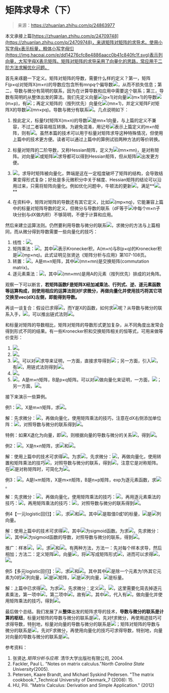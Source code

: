 # 矩阵求导术（下）

> 来源：<https://zhuanlan.zhihu.com/p/24863977>

本文承接上篇[https://zhuanlan.zhihu.com/p/24709748](https://zhuanlan.zhihu.com/p/24709748)，来讲矩阵对矩阵的求导术。使用小写字母x表示标量，粗体小写字母![](https://img.hacpai.com/e/dd14276cfc8e4886aacc0b41c840fc1f.svg)表示列向量，大写字母X表示矩阵。矩阵对矩阵的求导采用了向量化的思路，常应用于二阶方法求解优化问题。

首先来琢磨一下定义。矩阵对矩阵的导数，需要什么样的定义？第一，矩阵F(p×q)对矩阵X(m×n)的导数应包含所有mnpq个偏导数![](https://img.hacpai.com/e/943092a2d48c4034a04b03267f7e3481.svg)，从而不损失信息；第二，导数与微分有简明的联系，因为在计算导数和应用中需要这个联系；第三，导数有简明的从整体出发的算法。我们先定义向量![](https://img.hacpai.com/e/3b72c065059c4596aa3c868870d7e0dc.svg)(p×1)对向量![](https://img.hacpai.com/e/dab8d93fd2c642bb9d5d6d410ed4f0e7.svg)(m×1)的导数![](https://img.hacpai.com/e/05dbf146365648888fe75d0a680ff99b.svg)(m×p)，有![](https://img.hacpai.com/e/3b261be5f1a9418d9c9b80b06032b8c1.svg)；再定义矩阵的（按列优先）向量化![](https://img.hacpai.com/e/f8155104675d44efa0d405e1106c5c12.svg)(mn×1)，并定义矩阵F对矩阵X的导数![](https://img.hacpai.com/e/2fc3138a7d99481f97daf6e28885b2ba.svg+%3D+%5Cfrac%7B%5Cpartial+%5Cmathrm%7Bvec%7D%28F%29%7D%7B%5Cpartial+%5Cmathrm%7Bvec%7D%28X%29%7D)(mn×pq)。导数与微分有联系![](https://img.hacpai.com/e/2f0ada1a10e84ac19fa5a9981d153c7d.svg)。几点说明如下：

1.  按此定义，标量f对矩阵X(m×n)的导数![](https://img.hacpai.com/e/e136f72a2b734b0081d1509677fae309.svg)是mn×1向量，与上篇的定义不兼容，不过二者容易相互转换。为避免混淆，用记号![](https://img.hacpai.com/e/013fcc46c11c43db9139c28daaffdbfc.svg)表示上篇定义的m×n矩阵，则有![](https://img.hacpai.com/e/ddb52aecef71408bae0f88c722a6f45c.svg)。虽然本篇的技术可以用于标量对矩阵求导这种特殊情况，但使用上篇中的技术更方便。读者可以通过上篇中的算例试验两种方法的等价转换。  
    
2.  标量对矩阵的二阶导数，又称Hessian矩阵，定义为![](https://img.hacpai.com/e/bdde5472f1ff4917912cea0016d659e0.svg)(mn×mn)，是对称矩阵。对向量![](https://img.hacpai.com/e/5b7972e34e19472db199e2402b2e9390.svg)或矩阵![](https://img.hacpai.com/e/88f1a9596a3148e59f2847ad115714b5.svg)求导都可以得到Hessian矩阵，但从矩阵![](https://img.hacpai.com/e/03fa5c2ad0af4c629818a17d23c1d429.svg)出发更方便。
3.  ![](https://img.hacpai.com/e/fc7ba71994e94a4fa6f94d128b46a943.svg+%3D+%5Cfrac%7B%5Cpartial%5Cmathrm%7Bvec%7D+%28F%29%7D%7B%5Cpartial+X%7D+%3D+%5Cfrac%7B%5Cpartial+F%7D%7B%5Cpartial+%5Cmathrm%7Bvec%7D%28X%29%7D+%3D+%5Cfrac%7B%5Cpartial%5Cmathrm%7Bvec%7D%28F%29%7D%7B%5Cpartial+%5Cmathrm%7Bvec%7D%28X%29%7D)，求导时矩阵被向量化，弊端是这在一定程度破坏了矩阵的结构，会导致结果变得形式复杂；好处是多元微积分中关于梯度、Hessian矩阵的结论可以沿用过来，只需将矩阵向量化。例如优化问题中，牛顿法的更新![](https://img.hacpai.com/e/c58def39f63b4d69840580fbdf804d5b.svg)，满足**![](https://img.hacpai.com/e/5018b96c926c47c09d5f82140c554e64.svg)。**
4.  在资料中，矩阵对矩阵的导数还有其它定义，比如![](https://img.hacpai.com/e/40972e3720244a01bf6784c9df777316.svg+%3D+%5Cleft%5B%5Cfrac%7B%5Cpartial+F_%7Bkl%7D%7D%7B%5Cpartial+X%7D%5Cright%5D)(mp×nq)，它能兼容上篇中的标量对矩阵导数的定义，但微分与导数的联系（dF等于![](https://img.hacpai.com/e/50267f01386f487f9c1b9c4199dccede.svg)中每个m×n子块分别与dX做内积）不够简明，不便于计算和应用。

  

然后来建立运算法则。仍然要利用导数与微分的联系![](https://img.hacpai.com/e/a37668a6335e45ad989f3e4666f7e65c.svg)，求微分的方法与上篇相同，而从微分得到导数需要一些向量化的技巧：

1.  线性：![](https://img.hacpai.com/e/3332e76e85284af7ace4bee7ac94ce2b.svg)。
2.  矩阵乘法：![](https://img.hacpai.com/e/70024a221ecb4eb99b199e2dc554a864.svg)，其中![](https://img.hacpai.com/e/e939fcd099dc4a34be61d75ec177ab0f.svg)表示Kronecker积，A(m×n)与B(p×q)的Kronecker积是![](https://img.hacpai.com/e/435f5c62aa6040d581fac3b31d8a854a.svg)(mp×nq)。此式证明见张贤达《矩阵分析与应用》第107-108页。
3.  转置：![](https://img.hacpai.com/e/7bd7fb841e81417888422000f9aab218.svg)，A是m×n矩阵，其中![](https://img.hacpai.com/e/5561821cee424d369331334d4e060919.svg)(mn×mn)是交换矩阵(commutation matrix)。
4.  逐元素乘法：![](https://img.hacpai.com/e/5978a974b77a4bc687c9994935b9d210.svg)，其中![](https://img.hacpai.com/e/0e5b7c636a49499d87c0c76b7d455f34.svg)(mn×mn)是用A的元素（按列优先）排成的对角阵。

  

观察一下可以断言，**若矩阵函数F是矩阵X经加减乘法、行列式、逆、逐元素函数等运算构成，则使用相应的运算法则对F求微分，再做向量化并使用技巧将其它项交换至vec(dX)左侧，即能得到导数。**

再谈一谈复合：假设已求得![](https://img.hacpai.com/e/aa97341288d14d4f9d7777b0527a163b.svg)，而Y是X的函数，如何求![](https://www.zhihu.com/equation?tex=%5Cfrac%7B%5Cpartial+F%7D%7B%5Cpartial+X%7D)呢？从导数与微分的联系入手，![](https://img.hacpai.com/e/c37dba44bdee49479a65b6ec8698e905.svg)，可以推出链式法则![](https://img.hacpai.com/e/484a047ad4f5446398e5f5cf2d530dc0.svg)。

  

和标量对矩阵的导数相比，矩阵对矩阵的导数形式更加复杂，从不同角度出发常会得到形式不同的结果。有一些Kronecker积和交换矩阵相关的恒等式，可用来做等价变形：

1.  ![](https://img.hacpai.com/e/cd04683a2c5749e7ab3baf07fada028c.svg)。
2.  ![](https://img.hacpai.com/e/40046890f5ef4c33b76b36bd7de0294f.svg)。
3.  ![](https://img.hacpai.com/e/143518ce44014e2b8ffe37e8709b3b91.svg)。可以对![](https://img.hacpai.com/e/0c1c3ff9fb964bd8959e415cbb5780e0.svg)求导来证明，一方面，直接求导得到![](https://img.hacpai.com/e/bdba0c464a2c4109af03e77426282a6f.svg)；另一方面，引入![](https://img.hacpai.com/e/7e59951ba446418dba462f1c685c828d.svg)，有![](https://img.hacpai.com/e/e13c7b1254b149429540d5d4fc3406d5.svg)，用链式法则得到![](https://img.hacpai.com/e/fcbef562b6d248ed90fc4381c1d2ee5e.svg)。
4.  ![](https://img.hacpai.com/e/25ff878fab354edb98d481aaeee748b9.svg)。
5.  ![](https://img.hacpai.com/e/5ef81e945b764a2eb5649b088bcf669c.svg)，A是m×n矩阵，B是p×q矩阵。可以对![](https://img.hacpai.com/e/71964b6c04ee429bb02ca57b16baa0ad.svg)做向量化来证明，一方面，![](https://img.hacpai.com/e/3445804a0756414eb47fa4d20ffca9f9.svg)；另一方面，![](https://img.hacpai.com/e/82e9fe88882e4d258df762f077437e03.svg)。

  

接下来演示一些算例。

例1：![](https://img.hacpai.com/e/1751fef7648c472f9c0a567b11e66c4f.svg)，X是m×n矩阵，求![](https://www.zhihu.com/equation?tex=%5Cfrac%7B%5Cpartial+F%7D%7B%5Cpartial+X%7D)。

解：先求微分：![](https://img.hacpai.com/e/e05f081fce1642bfaa4015612402e23f.svg)，再做向量化，使用矩阵乘法的技巧，注意在dX右侧添加单位阵：![](https://img.hacpai.com/e/60f6bd840f954d4b896dbce27ef4ce10.svg)，对照导数与微分的联系得到![](https://img.hacpai.com/e/283774128ef94f27b7984e3ad00a92f3.svg)。

特例：如果X退化为向量，即![](https://img.hacpai.com/e/9c132713d0f84dfab1bf7e326efb3ecd.svg)，则根据向量的导数与微分的关系![](https://img.hacpai.com/e/26611df0f78046dd8ee6ecf630de2c71.svg)，得到![](https://img.hacpai.com/e/0856d07c898142f9b35c7d98f7458f40.svg)。

  

例2：![](https://img.hacpai.com/e/683b5de377a841a598b806a06236ca9d.svg)，X是n×n矩阵，求![](https://img.hacpai.com/e/2464a0664f0c4b76959731b1d700e52c.svg)和![](https://img.hacpai.com/e/957f88e36c90463495ac69d74b381cdf.svg)。

解：使用上篇中的技术可求得![](https://img.hacpai.com/e/e8ba82ddcb6a4b12af24a7ffb36fe3bc.svg)。为求![](https://img.hacpai.com/e/52f951efb4b244a49c8f799193a93d74.svg)，先求微分：![](https://img.hacpai.com/e/529a6cc9e135465c822b51658369b2fb.svg)，再做向量化，使用转置和矩阵乘法的技巧![](https://img.hacpai.com/e/5cd67e3173ab44968c7fdfa9e7328058.svg)，对照导数与微分的联系，得到![](https://img.hacpai.com/e/68bac543faa747dbb02093364d89e31f.svg)，注意它是对称矩阵。在![](https://img.hacpai.com/e/4b2448c9fc20438c870388deff64019f.svg)是对称矩阵时，可简化为![](https://img.hacpai.com/e/2026b5325f164dd0843eca3fd3d5bd64.svg)。

  

例3：![](https://img.hacpai.com/e/3082e42ab5f64c6cab2324b182feeff0.svg)，A是l×m矩阵，X是m×n矩阵，B是n×p矩阵，exp为逐元素函数，求![](https://www.zhihu.com/equation?tex=%5Cfrac%7B%5Cpartial+F%7D%7B%5Cpartial+X%7D)。

解：先求微分：![](https://img.hacpai.com/e/e87a5572b91f4de2b8fb029256783dff.svg)，再做向量化，使用矩阵乘法的技巧：![](https://img.hacpai.com/e/7243f2476b70471e86edeba9af10359d.svg)，再用逐元素乘法的技巧：![](https://img.hacpai.com/e/091ac722ebbf4e039873d942d6c7f406.svg)，再用矩阵乘法的技巧：![](https://img.hacpai.com/e/84e446ec48834f27b6a5fa52badf0377.svg)，对照导数与微分的联系得到![](https://img.hacpai.com/e/1f34022423bd464f91866c9cbd81ac52.svg)。

  

例4【一元logistic回归】：![](https://img.hacpai.com/e/13219b0b102546a98e7d04c0435d6a63.svg+%3D+-y+%5Cboldsymbol%7Bx%7D%5ET+%5Cboldsymbol%7Bw%7D+%2B+%5Clog%281+%2B+%5Cexp%28%5Cboldsymbol%7Bx%7D%5ET%5Cboldsymbol%7Bw%7D%29%29)，求![](https://img.hacpai.com/e/d038b92f17b84ea88ff5ab7d60f8db9e.svg)和![](https://img.hacpai.com/e/12472e293a3d4141911c7e1adc485397.svg)。其中![](https://img.hacpai.com/e/1b013df99e014610b28165f60b78aaa9.svg)是取值0或1的标量，![](https://img.hacpai.com/e/e0100766b06b43f4b5714202e40f4db0.svg)是![](https://img.hacpai.com/e/ab5827aa6afe4593a138cd418d5b4fa7.svg)列向量。

解：使用上篇中的技术可求得![](https://img.hacpai.com/e/7eac4d4bfd4446b7b6bc951325d94dc2.svg)，其中![](https://img.hacpai.com/e/e4962785bb9d4d58897ea698682129ad.svg)为sigmoid函数。为求![](https://img.hacpai.com/e/104a3e13bf9644a6a0f3373992962649.svg)，先求微分：![](https://img.hacpai.com/e/bcf20adefa8e425f935a4b9b4ef0ec8a.svg)，其中![](https://img.hacpai.com/e/27ad66eda04a4c0cb4caf316c7213643.svg)为sigmoid函数的导数，对照导数与微分的联系，得到![](https://img.hacpai.com/e/28b8fc484dd944f1af4885124a420d06.svg)。

推广：样本![](https://img.hacpai.com/e/cb77d1d5ce20415faa5dc212f03eeb84.svg)，![](https://img.hacpai.com/e/66c323c13a864e759948a39b4fa18cb6.svg)，求![](https://img.hacpai.com/e/8982c4f543c14f23875d4a92b0861c00.svg)和![](https://img.hacpai.com/e/d57ac91482d849e2b1c07098a356b015.svg)。有两种方法，方法一：先对每个样本求导，然后相加；方法二：定义矩阵![](https://img.hacpai.com/e/65ea9f3d7cd44daebc07ecf342353000.svg)，向量![](https://img.hacpai.com/e/8db44fb70eda403893a25c6851a5d179.svg)，将![](https://img.hacpai.com/e/b076f7ddfa6444d8b6f7c2c81ea49786.svg)写成矩阵形式![](https://img.hacpai.com/e/cfa05e182e7c46c3804d592febd88718.svg)，进而可以求得![](https://img.hacpai.com/e/5d43d84a6a0f4e1eb8b2138305eb2451.svg)，![](https://img.hacpai.com/e/13c4a4e63feb46e388d6c522f7d8505f.svg)。

  

例5【多元logistic回归】：![](https://img.hacpai.com/e/089b671a2f3244faaf184ca484358c72.svg)，求![](https://img.hacpai.com/e/e24aebdf29ee44a297e301502d89e346.svg)和![](https://img.hacpai.com/e/b994768feaca450d961f3b7ce09fabbd.svg)。其中其中![](https://img.hacpai.com/e/93ca55af55b44f808f31e42492c44cce.svg)是除一个元素为1外其它元素为0的![](https://img.hacpai.com/e/f71da68bf358443ebb046152ef3ec39d.svg)列向量，![](https://img.hacpai.com/e/ec57041967874edaa83f918d8ec7be96.svg)是![](https://img.hacpai.com/e/e653e51bd8c949a789ad49148ac05464.svg)矩阵，![](https://img.hacpai.com/e/4532709c26d4440bbbd1e059be5a8edd.svg)是![](https://img.hacpai.com/e/7ba04152faa44141b8149eecd5f331e3.svg)列向量，![](https://www.zhihu.com/equation?tex=l)是标量。

解：上篇中已求得![](https://img.hacpai.com/e/b9b2b694e2e2449e852d77e76d7d32ca.svg)。为求![](https://img.hacpai.com/e/d70e93043fb74286bc8d20030014b469.svg)，先求微分：定义![](https://img.hacpai.com/e/afab12e038f340bca0503f3bcc63733f.svg)，![](https://img.hacpai.com/e/35a495ccb962452fbe2fdf6bf1125bd2.svg)，这里需要化简去掉逐元素乘法，第一项中![](https://img.hacpai.com/e/f0ab0732a37640c283f12a4ffceda7a5.svg)，第二项中![](https://img.hacpai.com/e/19a32bab0c454e89bfc8980e8f67b9d8.svg)，故有![](https://img.hacpai.com/e/7a47727c6b6444dca8c47c1b50cfda1b.svg)，其中![](https://img.hacpai.com/e/0108b58986874c4da24f6cb6a9b03f90.svg)，代入有![](https://img.hacpai.com/e/f8b2682ec5c6426caedeab4edf0c3815.svg)，做向量化并使用矩阵乘法的技巧，得到![](https://img.hacpai.com/e/dcc2dd9b601a49cfb569ff6f5a6bbfff.svg)。

  

最后做个总结。我们发展了从**整体**出发的矩阵求导的技术，**导数与微分的联系是计算的枢纽**，标量对矩阵的导数与微分的联系是![](https://img.hacpai.com/e/cd9662c945854228a2be66dec9f4c6c6.svg)，先对f求微分，再使用迹技巧可求得导数，特别地，标量对向量的导数与微分的联系是![](https://img.hacpai.com/e/b714184cda4041ca84f4b67f352999ac.svg)；矩阵对矩阵的导数与微分的联系是![](https://img.hacpai.com/e/1e1d455d663a4b448c088854785f6d76.svg)，先对F求微分，再使用向量化的技巧可求得导数，特别地，向量对向量的导数与微分的联系是![](https://img.hacpai.com/e/74e0ad129f6d4712b422eef55b1064d9.svg)。

  

  

参考资料：

1.  张贤达._矩阵分析与应用_. 清华大学出版社有限公司, 2004.
2.  Fackler, Paul L. "Notes on matrix calculus."_North Carolina State University_(2005).
3.  Petersen, Kaare Brandt, and Michael Syskind Pedersen. "The matrix cookbook."_Technical University of Denmark_7 (2008): 15.
4.  HU, Pili. "Matrix Calculus: Derivation and Simple Application." (2012)
